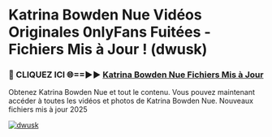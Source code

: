 # Katrina Bowden Nue Vidéos Originales 0nlyFans Fuitées - Fichiers Mis à Jour ! (dwusk)

<h3>🔴 CLIQUEZ ICI 🌐==►► <a href="https://tinyurl.com/2pmr4ezf" rel="nofollow">Katrina Bowden Nue Fichiers Mis à Jour</a></h3>

Obtenez Katrina Bowden Nue et tout le contenu. Vous pouvez maintenant accéder à toutes les vidéos et photos de Katrina Bowden Nue. Nouveaux fichiers mis à jour 2025

[![dwusk](https://i.imgur.com/6SNvagu.gif)](https://tinyurl.com/2pmr4ezf)
